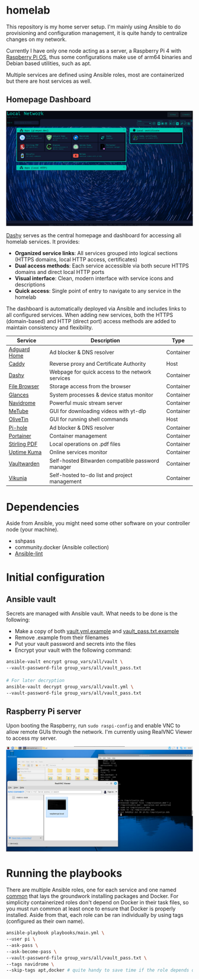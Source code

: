 # homelab

This repository is my home server setup. I'm mainly using Ansible to do provisioning and configuration management, it is quite handy to centralize changes on my network.

Currently I have only one node acting as a server, a Raspberry Pi 4 with [Raspberry Pi OS](https://www.raspberrypi.com/software/), thus some configurations make use of arm64 binaries and Debian based utilities, such as apt.

Multiple services are defined using Ansible roles, most are containerized but there are host services as well.

## Homepage Dashboard

![Dashy homepage](docs/images/dashy.png)

[Dashy](docs/dashy.md) serves as the central homepage and dashboard for accessing all homelab services. It provides:

- **Organized service links**: All services grouped into logical sections (HTTPS domains, local HTTP access, certificates)
- **Dual access methods**: Each service accessible via both secure HTTPS domains and direct local HTTP ports
- **Visual interface**: Clean, modern interface with service icons and descriptions
- **Quick access**: Single point of entry to navigate to any service in the homelab

The dashboard is automatically deployed via Ansible and includes links to all configured services. When adding new services, both the HTTPS (domain-based) and HTTP (direct port) access methods are added to maintain consistency and flexibility.

| Service                               | Description                                      | Type      |
|---------------------------------------|--------------------------------------------------|-----------|
| [Adguard Home](docs/adguard-home.md)  | Ad blocker & DNS resolver                        | Container |
| [Caddy](docs/caddy.md)                | Reverse proxy and Certificate Authority          | Host      |
| [Dashy](docs/dashy.md)                | Webpage for quick access to the network services | Container |
| [File Browser](docs/file-browser.md)  | Storage access from the browser                  | Container |
| [Glances](docs/glances.md)            | System processes & device status monitor         | Container |
| [Navidrome](docs/navidrome.md)        | Powerful music stream server                     | Container |
| [MeTube](docs/metube.md)              | GUI for downloading videos with yt-dlp           | Container |
| [OliveTin](docs/olivetin.md)          | GUI for running shell commands                   | Host      |
| [Pi-hole](docs/pihole.md)             | Ad blocker & DNS resolver                        | Container |
| [Portainer](docs/portainer.md)        | Container management                             | Container |
| [Stirling PDF](docs/stirling-pdf.md)  | Local operations on .pdf files                   | Container |
| [Uptime Kuma](docs/uptime-kuma.md)    | Online services monitor                          | Container |
| [Vaultwarden](docs/vaultwarden.md)    | Self-hosted Bitwarden compatible password manager | Container |
| [Vikunja](docs/vikunja.md)            | Self-hosted to-do list and project management     | Container |

# Dependencies

Aside from Ansible, you might need some other software on your controller node (your machine).

- sshpass
- community.docker (Ansible collection)
- [Ansible-lint](https://ansible.readthedocs.io/projects/lint/installing/#installing-the-latest-version)


# Initial configuration

## Ansible vault

Secrets are managed with Ansible vault. What needs to be done is the following:

- Make a copy of both [vault.yml.example](group_vars/all/vault.yml.example) and [vault_pass.txt.example](group_vars/all/vault_pass.txt.example)
- Remove .example from their filenames
- Put your vault password and secrets into the files
- Encrypt your vault with the following command:

```bash
ansible-vault encrypt group_vars/all/vault \
--vault-password-file group_vars/all/vault_pass.txt

# For later decryption
ansible-vault decrypt group_vars/all/vault.yml \
--vault-password-file group_vars/all/vault_pass.txt
``` 

## Raspberry Pi server

Upon booting the Raspberry, run ```sudo raspi-config``` and enable VNC to allow remote GUIs through the network. I'm currently using RealVNC Viewer to access my server.

![RealVNC Viewer](docs/images/vnc-viewer.png)

# Running the playbooks

There are multiple Ansible roles, one for each service and one named [common](/roles/common/tasks/main.yml) that lays the groundwork installing packages and Docker. For simplicity containerized roles don't depend on Docker in their task files, so you must run common at least once to ensure that Docker is properly installed. Aside from that, each role can be ran individually by using tags (configured as their own name).

```bash
ansible-playbook playbooks/main.yml \
--user pi \
--ask-pass \
--ask-become-pass \
--vault-password-file group_vars/all/vault_pass.txt \
--tags navidrome \
--skip-tags apt,docker # quite handy to save time if the role depends on common
```
